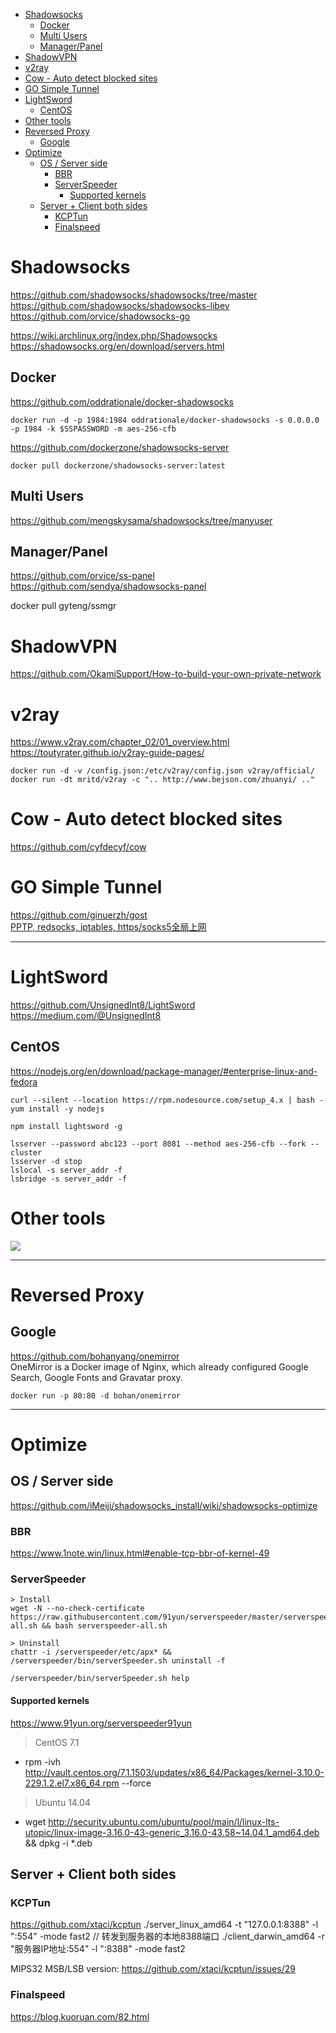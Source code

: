 <!-- TOC -->

- [Shadowsocks](#shadowsocks)
    - [Docker](#docker)
    - [Multi Users](#multi-users)
    - [Manager/Panel](#managerpanel)
- [ShadowVPN](#shadowvpn)
- [v2ray](#v2ray)
- [Cow - Auto detect blocked sites](#cow---auto-detect-blocked-sites)
- [GO Simple Tunnel](#go-simple-tunnel)
- [LightSword](#lightsword)
    - [CentOS](#centos)
- [Other tools](#other-tools)
- [Reversed Proxy](#reversed-proxy)
    - [Google](#google)
- [Optimize](#optimize)
    - [OS / Server side](#os--server-side)
        - [BBR](#bbr)
        - [ServerSpeeder](#serverspeeder)
            - [Supported kernels](#supported-kernels)
    - [Server + Client both sides](#server--client-both-sides)
        - [KCPTun](#kcptun)
        - [Finalspeed](#finalspeed)

<!-- /TOC -->

# Shadowsocks
https://github.com/shadowsocks/shadowsocks/tree/master
https://github.com/shadowsocks/shadowsocks-libev
https://github.com/orvice/shadowsocks-go

https://wiki.archlinux.org/index.php/Shadowsocks
https://shadowsocks.org/en/download/servers.html

## Docker
https://github.com/oddrationale/docker-shadowsocks   
```
docker run -d -p 1984:1984 oddrationale/docker-shadowsocks -s 0.0.0.0 -p 1984 -k $SSPASSWORD -m aes-256-cfb
```

https://github.com/dockerzone/shadowsocks-server  
```
docker pull dockerzone/shadowsocks-server:latest
```

## Multi Users
https://github.com/mengskysama/shadowsocks/tree/manyuser  

## Manager/Panel
https://github.com/orvice/ss-panel  
https://github.com/sendya/shadowsocks-panel

docker pull gyteng/ssmgr

# ShadowVPN
https://github.com/OkamiSupport/How-to-build-your-own-private-network

# v2ray
https://www.v2ray.com/chapter_02/01_overview.html
https://toutyrater.github.io/v2ray-guide-pages/
```
docker run -d -v /config.json:/etc/v2ray/config.json v2ray/official/
docker run -dt mritd/v2ray -c ".. http://www.bejson.com/zhuanyi/ .."
```

# Cow - Auto detect blocked sites
https://github.com/cyfdecyf/cow

# GO Simple Tunnel  
https://github.com/ginuerzh/gost  
[PPTP, redsocks, iptables, https/socks5全局上网](https://docs.google.com/document/d/1OGIrebKWq__Lt0ADxprxapevC1BEzPaR6ry9XY_WDdA/edit#heading=h.qh7wl45v71jq)

---
# LightSword
https://github.com/UnsignedInt8/LightSword  
https://medium.com/@UnsignedInt8  

## CentOS
https://nodejs.org/en/download/package-manager/#enterprise-linux-and-fedora
```
curl --silent --location https://rpm.nodesource.com/setup_4.x | bash -  
yum install -y nodejs

npm install lightsword -g

lsserver --password abc123 --port 8081 --method aes-256-cfb --fork --cluster  
lsserver -d stop
lslocal -s server_addr -f   
lsbridge -s server_addr -f  
```
# Other tools
![](https://pbs.twimg.com/media/B6MjT6cCYAA-U3C.png:large)

---
# Reversed Proxy
## Google
https://github.com/bohanyang/onemirror  
OneMirror is a Docker image of Nginx, which already configured Google Search, Google Fonts and Gravatar proxy.
```
docker run -p 80:80 -d bohan/onemirror
```

---
# Optimize

## OS / Server side
https://github.com/iMeiji/shadowsocks_install/wiki/shadowsocks-optimize

### BBR
https://www.1note.win/linux.html#enable-tcp-bbr-of-kernel-49

### ServerSpeeder
```
> Install
wget -N --no-check-certificate https://raw.githubusercontent.com/91yun/serverspeeder/master/serverspeeder-all.sh && bash serverspeeder-all.sh  

> Uninstall
chattr -i /serverspeeder/etc/apx* && /serverspeeder/bin/serverSpeeder.sh uninstall -f

/serverspeeder/bin/serverSpeeder.sh help
```
#### Supported kernels
https://www.91yun.org/serverspeeder91yun  
> CentOS 7.1
* rpm -ivh http://vault.centos.org/7.1.1503/updates/x86_64/Packages/kernel-3.10.0-229.1.2.el7.x86_64.rpm --force
> Ubuntu 14.04
* wget http://security.ubuntu.com/ubuntu/pool/main/l/linux-lts-utopic/linux-image-3.16.0-43-generic_3.16.0-43.58~14.04.1_amd64.deb  && dpkg -i *.deb

## Server + Client both sides

### KCPTun
https://github.com/xtaci/kcptun
./server_linux_amd64 -t "127.0.0.1:8388" -l ":554" -mode fast2  // 转发到服务器的本地8388端口
./client_darwin_amd64 -r "服务器IP地址:554" -l ":8388" -mode fast2 

MIPS32 MSB/LSB version: https://github.com/xtaci/kcptun/issues/29

### Finalspeed
https://blog.kuoruan.com/82.html